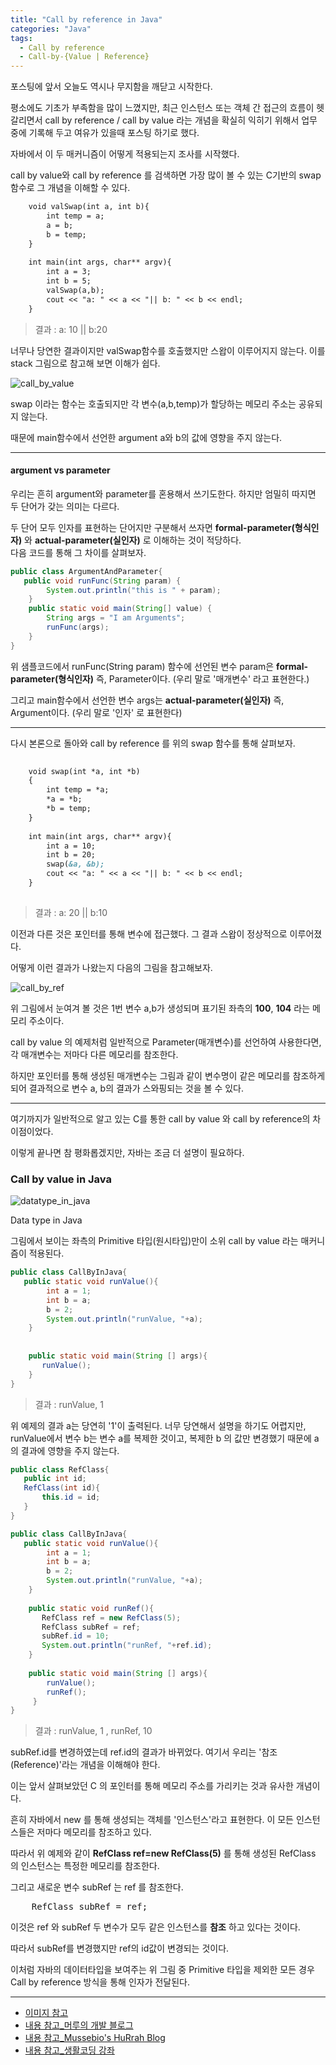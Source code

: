 ```yaml
---
title: "Call by reference in Java"
categories: "Java"
tags:
  - Call by reference
  - Call-by-{Value | Reference} 
---
```



포스팅에 앞서 오늘도 역시나 무지함을 깨닫고 시작한다.

평소에도 기초가 부족함을 많이 느꼈지만, 최근 인스턴스 또는 객체 간 접근의 흐름이 헷갈리면서 call by reference / call by value 라는 개념을 확실히 익히기 위해서 업무 중에 기록해 두고 여유가 있을때 포스팅 하기로 했다.

자바에서 이 두 매커니즘이 어떻게 적용되는지 조사를 시작했다.

call by value와 call by reference 를 검색하면 가장 많이 볼 수 있는 C기반의 swap 함수로 그 개념을 이해할 수 있다.


```cfml 
    void valSwap(int a, int b){
        int temp = a;
        a = b;
        b = temp;
    }
    
    int main(int args, char** argv){
        int a = 3;
        int b = 5;
        valSwap(a,b);
        cout << "a: " << a << "|| b: " << b << endl;
    } 

```

>결과 :  a: 10 || b:20


너무나 당연한 결과이지만 valSwap함수를 호출했지만 스왑이 이루어지지 않는다. 이를 stack 그림으로 참고해 보면 이해가 쉽다.


![call_by_value](/assets/images/study/dev/2018/5_call%20by%20value.png)

swap 이라는 함수는 호출되지만 각 변수(a,b,temp)가 할당하는 메모리 주소는 공유되지 않는다.

때문에 main함수에서 선언한 argument a와 b의 값에 영향을 주지 않는다.


---
#### argument vs parameter

우리는 흔히 argument와 parameter를 혼용해서 쓰기도한다.
하지만 엄밀히 따지면 두 단어가 갖는 의미는 다르다.

두 단어 모두 인자를 표현하는 단어지만 구분해서 쓰자면 **formal-parameter(형식인자)** 와 **actual-parameter(실인자)** 로 이해하는 것이 적당하다. <br/>
다음 코드를 통해 그 차이를 살펴보자.
 
 ```java
 public class ArgumentAndParameter{
    public void runFunc(String param) {
         System.out.println("this is " + param);
     }
     public static void main(String[] value) {
         String args = "I am Arguments";
         runFunc(args);
     }
 }

```

위 샘플코드에서 runFunc(String param) 함수에 선언된 변수 param은 **formal-parameter(형식인자)** 즉, Parameter이다. (우리 말로 '매개변수' 라고 표현한다.)

그리고 main함수에서 선언한 변수 args는 **actual-parameter(실인자)** 즉, Argument이다. (우리 말로 '인자' 로 표현한다)

---

다시 본론으로 돌아와 call by reference 를 위의 swap 함수를 통해 살펴보자.

```cfml
 
    void swap(int *a, int *b)
    {
        int temp = *a;
        *a = *b;
        *b = temp;
    }
    
    int main(int args, char** argv){
        int a = 10;
        int b = 20;
        swap(&a, &b);
        cout << "a: " << a << "|| b: " << b << endl;
    }
    

```

>결과 : a: 20 || b:10

이전과 다른 것은 포인터를 통해 변수에 접근했다. 그 결과 스왑이 정상적으로 이루어졌다.

어떻게 이런 결과가 나왔는지 다음의 그림을 참고해보자. 

![call_by_ref](/assets/images/study/dev/2018/5_call%20by%20ref.png)

위 그림에서 눈여겨 볼 것은 1번 변수 a,b가 생성되며 표기된 좌측의 **100**, **104** 라는 메모리 주소이다.

call by value 의 예제처럼 일반적으로 Parameter(매개변수)를 선언하여 사용한다면, 각 매개변수는 저마다 다른 메모리를 참조한다.

하지만 포인터를 통해 생성된 매개변수는 그림과 같이 변수명이 같은 메모리를 참조하게 되어 결과적으로 변수 a, b의 결과가 스와핑되는 것을 볼 수 있다.

---

여기까지가 일반적으로 알고 있는 C를 통한 call by value 와 call by reference의 차이점이었다.

이렇게 끝나면 참 평화롭겠지만, 자바는 조금 더 설명이 필요하다.

### Call by value in Java

![datatype_in_java](/assets/images/study/dev/2018/5_DataType_java.png)
<figcaption class="caption">Data type in Java</figcaption>

그림에서 보이는 좌측의 Primitive 타입(원시타입)만이 소위 call by value 라는 매커니즘이 적용된다. 


 ```java
 public class CallByInJava{
    public static void runValue(){
         int a = 1;
         int b = a;
         b = 2;
         System.out.println("runValue, "+a); 
     }
     
     
     public static void main(String [] args){
        runValue();
     }
 }

```
> 결과 : runValue, 1 

위 예제의 결과 a는 당연히 '1'이 출력된다. 너무 당연해서 설명을 하기도 어렵지만, runValue에서 변수 b는 변수 a를 복제한 것이고, 복제한 b 의 값만 변경했기 때문에 a의 결과에 영향을 주지 않는다.



 ```java
 public class RefClass{
    public int id;
    RefClass(int id){
        this.id = id;
    }
 }
 
 public class CallByInJava{
    public static void runValue(){
         int a = 1;
         int b = a;
         b = 2;
         System.out.println("runValue, "+a); 
     }
     
     public static void runRef(){
        RefClass ref = new RefClass(5);
        RefClass subRef = ref;
        subRef.id = 10;
        System.out.println("runRef, "+ref.id);
     }
     
     public static void main(String [] args){
         runValue();
         runRef();
      }
 }

```

> 결과 : runValue, 1 , runRef, 10 

subRef.id를 변경하였는데 ref.id의 결과가 바뀌었다. 여기서 우리는 '참조(Reference)'라는 개념을 이해해야 한다.

이는 앞서 살펴보았던 C 의 포인터를 통해 메모리 주소를 가리키는 것과 유사한 개념이다.

흔히 자바에서 new 를 통해 생성되는 객체를 '인스턴스'라고 표현한다. 이 모든 인스턴스들은 저마다 메모리를 참조하고 있다.

따라서 위 예제와 같이 **RefClass ref=new RefClass(5)** 를 통해 생성된 RefClass 의 인스턴스는 특정한 메모리를 참조한다.  

그리고 새로운 변수 subRef 는 ref 를 참조한다.

<pre>
    RefClass subRef = ref;
</pre>

이것은 ref 와 subRef 두 변수가 모두 같은 인스턴스를 **참조** 하고 있다는 것이다.

따라서 subRef를 변경했지만 ref의 id값이 변경되는 것이다.

이처럼 자바의 데이터타입을 보여주는 위 그림 중 Primitive 타입을 제외한 모든 경우 Call by reference 방식을 통해 인자가 전달된다.


---

- [이미지 참고](http://choieun.tistory.com/entry/Call-by-value%EC%99%80-Call-by-reference) 
- [내용 참고_머루의 개발 블로그](http://wonwoo.ml/index.php/post/1679)
- [내용 참고_Mussebio's HuRrah Blog](http://mussebio.blogspot.kr/2012/05/java-call-by-valuereference.html)
- [내용 참고_생활코딩 강좌](https://opentutorials.org/course/1223/5375)  